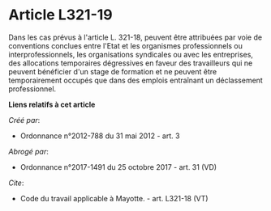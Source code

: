 # Article L321-19

Dans les cas prévus à l'article L. 321-18, peuvent être attribuées par voie de conventions conclues entre l'Etat et les
organismes professionnels ou interprofessionnels, les organisations syndicales ou avec les entreprises, des allocations
temporaires dégressives en faveur des travailleurs qui ne peuvent bénéficier d'un stage de formation et ne peuvent être
temporairement occupés que dans des emplois entraînant un déclassement professionnel.

**Liens relatifs à cet article**

_Créé par_:

  - Ordonnance n°2012-788 du 31 mai 2012 - art. 3

_Abrogé par_:

  - Ordonnance n°2017-1491 du 25 octobre 2017 - art. 31 (VD)

_Cite_:

  - Code du travail applicable à Mayotte. - art. L321-18 (VT)
